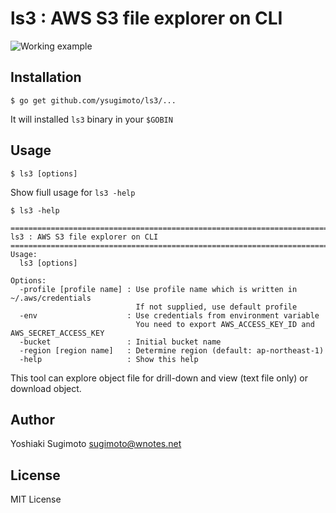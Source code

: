 # ls3 : AWS S3 file explorer on CLI

![Working example](https://s3-ap-northeast-1.amazonaws.com/sugimoto/blog-images/ls3-example.gif)

## Installation

```
$ go get github.com/ysugimoto/ls3/...
```

It will installed `ls3` binary in your `$GOBIN`

## Usage

```
$ ls3 [options]
```

Show fiull usage for `ls3 -help`

```
$ ls3 -help

========================================================================
ls3 : AWS S3 file explorer on CLI
========================================================================
Usage:
  ls3 [options]

Options:
  -profile [profile name] : Use profile name which is written in ~/.aws/credentials
                            If not supplied, use default profile
  -env                    : Use credentials from environment variable
                            You need to export AWS_ACCESS_KEY_ID and AWS_SECRET_ACCESS_KEY
  -bucket                 : Initial bucket name
  -region [region name]   : Determine region (default: ap-northeast-1)
  -help                   : Show this help
```

This tool can explore object file for drill-down and view (text file only) or download object.

## Author

Yoshiaki Sugimoto <sugimoto@wnotes.net>

## License

MIT License

